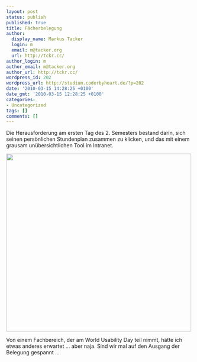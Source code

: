 ```yaml
---
layout: post
status: publish
published: true
title: Fächerbelegung
author:
  display_name: Markus Tacker
  login: m
  email: m@tacker.org
  url: http://tckr.cc/
author_login: m
author_email: m@tacker.org
author_url: http://tckr.cc/
wordpress_id: 202
wordpress_url: http://studium.coderbyheart.de/?p=202
date: '2010-03-15 14:28:25 +0100'
date_gmt: '2010-03-15 12:28:25 +0100'
categories:
- Uncategorized
tags: []
comments: []
---
```

<p>Die Herausforderung am ersten Tag des 2. Semesters bestand darin, sich seinen persönlichen Stundenplan zusammen zu klicken, und das mit einem grausam unübersichtlichen Tool im Intranet.</p>
<p><a href="http://studium.coderbyheart.de/wp-content/uploads/2010/03/2010-03-15-004.png"><img src="http://studium.coderbyheart.de/wp-content/uploads/2010/03/2010-03-15-004-500x481.png" alt="" title="Fächerbelegung" width="500" height="481" class="aligncenter size-medium wp-image-203" /></a></p>
<p>Von einem Fachbereich, der am World Usability Day teil nimmt, hätte ich etwas anderes erwartet ... aber naja. Sind wir mal auf den Ausgang der Belegung gespannt ...</p>
